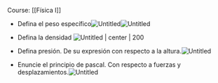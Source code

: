Course: [[Física I]]

- Defina el peso específico![Untitled](Images/Hidrostática/Untitled.png)![Untitled](Images/Hidrostática/Untitled%201.png)

- Defina la densidad
![Untitled | center | 200 ](Images/Hidrostática/Untitled%202.png)    
- Defina presión. De su expresión con respecto a la altura.![Untitled](Images/Hidrostática/Untitled%203.png)

- Enuncie el principio de pascal. Con respecto a fuerzas y desplazamientos.![Untitled](Images/Hidrostática/Untitled%204.png)
